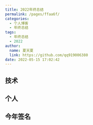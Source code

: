 ```yaml
---
title: 2022年终总结
permalink: /pages/ffaa6f/
categories: 
  - 个人博客
  - 年终总结
tags: 
  - 年终总结
  - 2022
author: 
  name: 夏天夏
  link: https://github.com/qq919006380
date: 2022-05-15 17:02:42
---
```


## 技术

## 个人

## 今年签名

